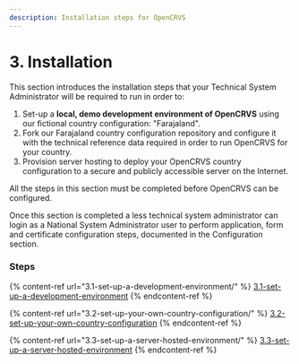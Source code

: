 ```yaml
---
description: Installation steps for OpenCRVS
---
```


# 3. Installation

This section introduces the installation steps that your Technical System Administrator will be required to run in order to:

1. Set-up a **local, demo development environment of OpenCRVS** using our fictional country configuration: "Farajaland".
2. Fork our Farajaland country configuration repository and configure it with the technical reference data required in order to run OpenCRVS for your country.
3. Provision server hosting to deploy your OpenCRVS country configuration to a secure and publicly accessible server on the Internet.

All the steps in this section must be completed before OpenCRVS can be configured.

Once this section is completed a less technical system administrator can login as a National System Administrator user to perform application, form and certificate configuration steps, documented in the Configuration section.&#x20;

### Steps

{% content-ref url="3.1-set-up-a-development-environment/" %}
[3.1-set-up-a-development-environment](3.1-set-up-a-development-environment/)
{% endcontent-ref %}

{% content-ref url="3.2-set-up-your-own-country-configuration/" %}
[3.2-set-up-your-own-country-configuration](3.2-set-up-your-own-country-configuration/)
{% endcontent-ref %}

{% content-ref url="3.3-set-up-a-server-hosted-environment/" %}
[3.3-set-up-a-server-hosted-environment](3.3-set-up-a-server-hosted-environment/)
{% endcontent-ref %}






